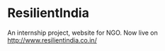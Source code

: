 # ResilientIndia
An internship project, website for NGO. Now live on http://www.resilientindia.co.in/
